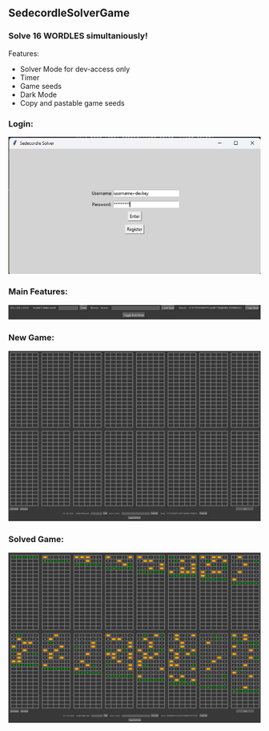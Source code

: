 ## SedecordleSolverGame

### Solve 16 WORDLES simultaniously!
Features:
* Solver Mode for dev-access only
* Timer
* Game seeds
* Dark Mode
* Copy and pastable game seeds


### Login:
![Alt text](Images/SSLogin.png)
### Main Features:
![Alt text](Images/SSButtons.png)
### New Game:
![Alt text](Images/SSGame1.png)
### Solved Game:
![Alt text](Images/SSGame.png)
